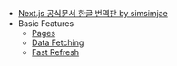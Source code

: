 - [Next.js 공식문서 한글 번역판 by simsimjae](README.md)
- Basic Features
  - [Pages](BasicFeatures/01.Pages.md)
  - [Data Fetching](BasicFeatures/02.DataFetching.md)
  - [Fast Refresh](BasicFeatures/04.FastRefresh.md)
